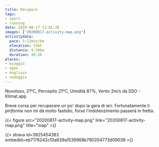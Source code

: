 ```yaml
---
title: Recupero
tags:
- sport
- running
date: 2020-08-17 12:01:28
images: ["20200817-activity-map.png"]
activitydata:
  pace: 5:12min/km
  elevation: 53mt
  distance: 9.50km
  duration: 49:28
places:
- bioggio
- agno
- magliaso
- vedeggio
---
```


Nuvoloso, 21°C, Percepito 21°C, Umidità 87%, Vento 2m/s da SSO - Klimat.app

Breve corsa per recuperare un po' dopo la gara di ieri. Fortunatamente il _piriforme_ non mi dà molto fastidio, forse l'indolenzimento passerà in fretta.

{{< figure src="20200817-activity-map.png" link="20200817-activity-map.png" title="map" >}}


{{< strava id=3925454383 embedId=eb7176242c10a639a1539968b790204773d09036 >}}
